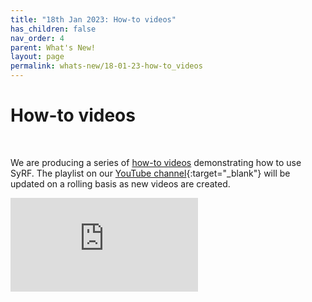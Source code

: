 ```yaml
---
title: "18th Jan 2023: How-to videos"
has_children: false
nav_order: 4
parent: What's New!
layout: page
permalink: whats-new/18-01-23-how-to_videos
---
```

<!---Making embedded youtube videos autosize in jekyll: https://www.chunkhang.com/blog/responsive-youtube-video-with-jekyll--->

# How-to videos

<br/>

We are producing a series of [how-to videos](../videos.html) demonstrating how to use SyRF. The playlist on our [YouTube channel](https://www.youtube.com/channel/UCXWikEU6ZQ1x-yEFkAbIqIw){:target="_blank"} will be updated on a rolling basis as new videos are created.

<div class="youtube-wrapper">
    <iframe src="https://www.youtube.com/embed/videoseries?list=PLT9yacSnQZW85roKzVqoC11OiXm9pob-4" 
            title="YouTube video player" 
            frameborder="0" 
            allow="accelerometer; autoplay; clipboard-write; encrypted-media; gyroscope; picture-in-picture; web-share" 
            allowfullscreen>
    </iframe>
</div>
